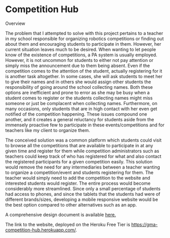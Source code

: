 # Competition Hub
Overview

The problem that I attempted to solve with this project pertains to a teacher in my school responsible for organizing robotics competitions or finding out about them and encouraging students to participate in them. However, her current situation leaves much to be desired. When wanting to let people know of the existence of competitions, a PA system is usually employed. However, it is not uncommon for students to either not pay attention or simply miss the announcement due to them being absent. Even if the competition comes to the attention of the student, actually registering for it is another task altogether. In some cases, she will ask students to meet her to give their names and in others she would assign other students the responsibility of going around the school collecting names. Both these options are inefficient and prone to error as she may be busy when a student comes to register or the students collecting names might miss someone or just be complacent when collecting names. Furthermore, on many occasions, only students that are in high contact with her even get notified of the competition happening. These issues compound one another, and it creates a general reluctancy for students aside from the immensely proactive few to participate in these events/competitions and for teachers like my client to organize them.

The conceived solution was a common platform which students could visit to browse all the competitions that are available to participate in at any given time and register for them while competition administrators such as teachers could keep track of who has registered for what and also contact the registered participants for a given competition easily. This solution would remove the need for any intermediaries between a teacher wanting to organize a competition/event and students registering for them. The teacher would simply need to add the competition to the website and interested students would register. The entire process would become considerably more streamlined. Since only a small percentage of students had access to phones, and since the tablets that the students had were of different brands/sizes, developing a mobile responsive website would be the best option compared to other alternatives such as an app.

A comprehensive design document is available [here.](https://github.com/JosephPallipadan/Competition-Hub/blob/master/Design%20Document.pdf)

The link to the website, deployed on the Heroku Free Tier is https://gma-competition-hub.herokuapp.com/.
